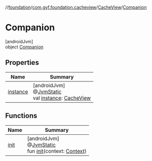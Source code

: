 //[foundation](../../../../index.md)/[com.gyf.foundation.cacheview](../../index.md)/[CacheView](../index.md)/[Companion](index.md)

# Companion

[androidJvm]\
object [Companion](index.md)

## Properties

| Name | Summary |
|---|---|
| [instance](instance.md) | [androidJvm]<br>@[JvmStatic](https://kotlinlang.org/api/core/kotlin-stdlib/kotlin.jvm/-jvm-static/index.html)<br>val [instance](instance.md): [CacheView](../index.md) |

## Functions

| Name | Summary |
|---|---|
| [init](init.md) | [androidJvm]<br>@[JvmStatic](https://kotlinlang.org/api/core/kotlin-stdlib/kotlin.jvm/-jvm-static/index.html)<br>fun [init](init.md)(context: [Context](https://developer.android.com/reference/kotlin/android/content/Context.html)) |